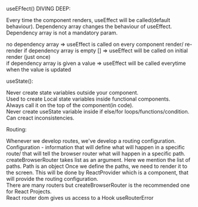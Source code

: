 useEFfect() DIVING DEEP:  
  
Every time the component renders, useEffect will be called(default behaviour). Dependency array changes the behaviour of useEffect. 
Dependency array is not a mandatory param.  

no dependency array => useEffect is called on every component render/ re-render 
if dependency array is empty [] => useEffect will be called on initial render (just once)  
if dependency array is given a value => useEffect will be called everytime when the value is updated  


useState():  

Never create state variables outside your component.  
Used to create Local state variables inside functional components.  
Always call it on the top of the component(in code).  
Never create useState variable inside if else/for loops/functions/condition. Can creact inconsistencies.  


Routing:

Whenever we develop routes, we've develop a routing configuration.  
Configuration - information that will define what will happen in a specific route/ that will tell the browser router what will happen in a specific path.  
createBrowserRouter takes list as an argument. Here we mention the list of paths. 
Path is an object
Once we define the paths, we need to render it to the screen. This will be done by ReactProvider which is a component, that will provide the routing configuration.  
There are many routers but createBrowserRouter is the recommended one for React Projects.  
React router dom gives us access to a Hook useRouterError


